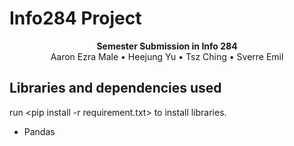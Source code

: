 # Info284 Project

<div align="center"><strong>Semester Submission in Info 284</strong></div>
<div align="center">Aaron Ezra Male • Heejung Yu • Tsz Ching • Sverre Emil</div>

## Libraries and dependencies used

run <pip install -r requirement.txt> to install libraries.

<ul>
    <li>Pandas</li>
</ul>
